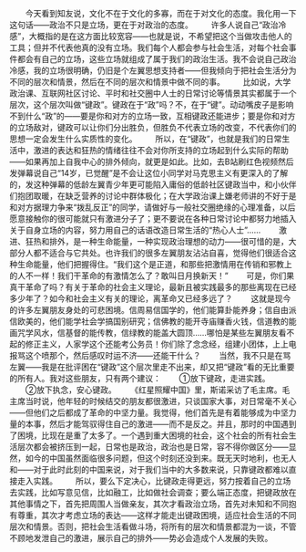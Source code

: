 　　今天看到知友说，文化不在于文化的多寡，而在于对文化的态度。我化用一下这句话——政治不只是立场，更在于对政治的态度。
　　许多人说自己“政治冷感”，大概指的是在这方面比较宽容——也就是说，不希望把这个当做攻击他人的工具；但并不代表他真的没有立场。我们每个人都会参与社会生活，对每个社会事件都会有自己的立场，这些立场就组成了属于我们的政治生活。我不会说自己政治冷感，我的立场很明确，仍旧是个左翼思想支持者——但我倾向于把社会生活分为不同的层次和情景，然后在不同的层次和情景中做不同的事。
　　比如说，大学政治课、互联网社区讨论、平时和社交圈中人士的日常讨论等情景其实都属于一个层次，这个层次叫做“键政”。键政在于“政”吗？不，在于“键”。动动嘴皮子是影响不到什么“政”的——要是你和对方的立场一致，互相键政还能进步；要是你和对方的立场敌对，键政可以让你们分出胜负，但胜负不代表立场的改变，不代表你们的思想一定会发生什么实质性的变化。
　　所以，在“键政”，也就是我们的日常生活中，激进的表达和狂热的情绪往往不会对你所支持的立场起到什么实际的帮助——如果再加上自我中心的排外倾向，就更是如此。比如，去B站刷红色视频然后发弹幕说自己“14岁，已觉醒”是不会让这位小同学对马克思主义有更深入的了解的，发这种弹幕的低龄左翼青少年更可能陷入庸俗的低龄社区键政当中，和小伙伴们抱团取暖，在缺乏营养的讨论中群体极化；在大学政治课上嫌老师讲的不好于是和对方据理力争来“拨乱反正”的同学，请做好与一般社交圈绝缘的心理准备，以后愿意接触你的很可能就只有激进分子了；更不要说在各种日常讨论中都努力地插入关于自身立场的内容，努力用自己的话语改造日常生活的“热心人士”……
　　激进、狂热和排外，是一种生命能量，一种实现政治理想的动力——很可惜的是，大部分人都不适合与它共处。也许我们的很多左翼朋友沾沾自喜，觉得他们很适合这种生命能量，他们把握得住。“我们这个是正道，和那些把激情用在传销和邪教上的人不一样！我们干革命的有激情怎么了？敢叫日月换新天！”
　　可是，你们果真干革命了吗？有关于革命的社会主义理论，最新且被实践最多的那些离现在已经多少年了？如今和社会主义有关的理论，离革命又已经多远了？
　　这就是现今的许多左翼朋友身处的可悲困境。信周易信国学的，他们能算卦能养身；信自由派信欧美的，他们能学社会学搞国别研究；信佛教的能开寺庙赚香火钱，信道教的能画咒学风水，信基督的能传教，信绿教的能盖大圆顶……哪怕是某些左翼朋友看不起的修正主义，人家学这个还能考公务员！你们除了念念经，组建小团体，上上电报骂这个喷那个，然后感叹时运不济——还能干什么？
　　当然，我不只是在骂左翼——我是在批评困在“键政”这个层次里走不出来，却又把“键政”看的无比重要的所有人。我对这些朋友，只有两个建议：
　　①放下键政，走进实践。
　　②放下执念，安心键政。
　　《红星照耀中国》里，斯诺采访了毛主席。毛主席当时说，他年轻的时候结交的朋友都很激进，只谈国家大事，对日常毫不关心——但他们之后都成了革命的中坚力量。我觉得，他们首先是有着能够成为中坚力量的本事，然后才能驾驭得住自己的激进——而不是反之。并且，那时的中国遇到了困境，比现在是重了太多了。一个遇到重大困境的社会，这个社会的所有社会生活层次都会被挤压到一起，日常也是政治，政治也是日常，容不得你做区分——显然，如今的中国虽然面临很多问题，但这个时刻还没到来。既无天时地利，也无人和——对于此时此刻的中国来说，对于我们当中的大多数来说，只靠键政都难以直接走入实践。
　　所以，要么下定决心，比键政走得更远，努力按着自己的立场去实践，比如写意见信，比如融工，比如做社会调查；要么端正态度，把键政放在其他事情之下，首先把周围人当做亲友，其次才看政治立场，首先对未知和不同抱有尊重，其次才考虑立场的表达——这样才能走出键政困境，适应社会生活的不同层次和情景。否则，把社会生活看做斗场，将所有的层次和情景都混为一谈，不管不顾地发泄自己的激进，展示自己的排外——势必会造成个人发展的失败。
<!-- ##{"timestamp":1696766254}## -->